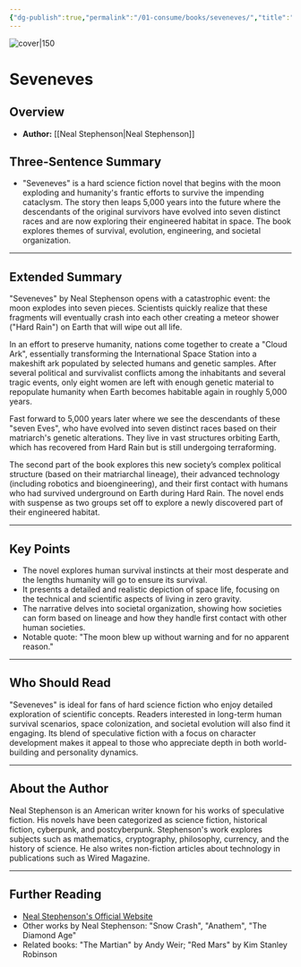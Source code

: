 ```yaml
---
{"dg-publish":true,"permalink":"/01-consume/books/seveneves/","title":"Seveneves","tags":["science-fiction","evolution","engineering","society","humanity","survival"]}
---
```


![cover|150](http://books.google.com/books/content?id=0VWdBAAAQBAJ&printsec=frontcover&img=1&zoom=1&edge=curl&source=gbs_api)
# Seveneves

## Overview
- **Author:** [[Neal Stephenson\|Neal Stephenson]]

## Three-Sentence Summary
- "Seveneves" is a hard science fiction novel that begins with the moon exploding and humanity's frantic efforts to survive the impending cataclysm. The story then leaps 5,000 years into the future where the descendants of the original survivors have evolved into seven distinct races and are now exploring their engineered habitat in space. The book explores themes of survival, evolution, engineering, and societal organization.

---

## Extended Summary
"Seveneves" by Neal Stephenson opens with a catastrophic event: the moon explodes into seven pieces. Scientists quickly realize that these fragments will eventually crash into each other creating a meteor shower ("Hard Rain") on Earth that will wipe out all life.

In an effort to preserve humanity, nations come together to create a "Cloud Ark", essentially transforming the International Space Station into a makeshift ark populated by selected humans and genetic samples. After several political and survivalist conflicts among the inhabitants and several tragic events, only eight women are left with enough genetic material to repopulate humanity when Earth becomes habitable again in roughly 5,000 years.

Fast forward to 5,000 years later where we see the descendants of these "seven Eves", who have evolved into seven distinct races based on their matriarch's genetic alterations. They live in vast structures orbiting Earth, which has recovered from Hard Rain but is still undergoing terraforming.

The second part of the book explores this new society’s complex political structure (based on their matriarchal lineage), their advanced technology (including robotics and bioengineering), and their first contact with humans who had survived underground on Earth during Hard Rain. The novel ends with suspense as two groups set off to explore a newly discovered part of their engineered habitat.

---

## Key Points
- The novel explores human survival instincts at their most desperate and the lengths humanity will go to ensure its survival.
- It presents a detailed and realistic depiction of space life, focusing on the technical and scientific aspects of living in zero gravity.
- The narrative delves into societal organization, showing how societies can form based on lineage and how they handle first contact with other human societies.
- Notable quote: "The moon blew up without warning and for no apparent reason."

---

## Who Should Read
"Seveneves" is ideal for fans of hard science fiction who enjoy detailed exploration of scientific concepts. Readers interested in long-term human survival scenarios, space colonization, and societal evolution will also find it engaging. Its blend of speculative fiction with a focus on character development makes it appeal to those who appreciate depth in both world-building and personality dynamics.

---

## About the Author
Neal Stephenson is an American writer known for his works of speculative fiction. His novels have been categorized as science fiction, historical fiction, cyberpunk, and postcyberpunk. Stephenson's work explores subjects such as mathematics, cryptography, philosophy, currency, and the history of science. He also writes non-fiction articles about technology in publications such as Wired Magazine.

---

## Further Reading
- [Neal Stephenson's Official Website](https://www.nealstephenson.com/)
- Other works by Neal Stephenson: "Snow Crash", "Anathem", "The Diamond Age"
- Related books: "The Martian" by Andy Weir; "Red Mars" by Kim Stanley Robinson
